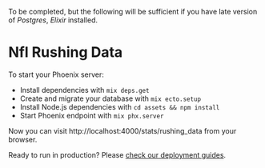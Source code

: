 To be completed, but the following will be sufficient if you have late version of *Postgres*, *Elixir* installed. 

# Nfl Rushing Data

To start your Phoenix server:

  * Install dependencies with `mix deps.get`
  * Create and migrate your database with `mix ecto.setup`
  * Install Node.js dependencies with `cd assets && npm install`
  * Start Phoenix endpoint with `mix phx.server`

Now you can visit http://localhost:4000/stats/rushing_data from your browser.

Ready to run in production? Please [check our deployment guides](https://hexdocs.pm/phoenix/deployment.html).
